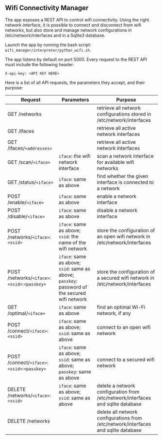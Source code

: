 
## Wifi Connectivity Manager

The app exposes a REST API to control wifi connectivity. Using the right network interface, it is possible to connect and disconnect from wifi networks, but also store and manage network configurations in /etc/network/interfaces and in a Sqlite3 database.

Launch the app by running the bash script: `wifi_manager/interpreter/python_wifi.sh`.

The app listens by default on port 5000. Every request to the REST API must include the following header:

    X-api-key: <API KEY HERE>

Here is a list of all API requests, the parameters they accept, and their purpose:

| Request | Parameters | Purpose |
| --- | --- | --- |
| GET /networks |  | retrieve all network configurations stored in /etc/network/interfaces |
| GET /ifaces |  | retrieve all active network interfaces |
| GET /ifaces/`<addresses>` |  | retrieve all active network interfaces |
| GET /scan/`<iface>` | `iface`: the wifi network interface | scan a network interface for available wifi networks |
| GET /status/`<iface>` | `iface`: same as above | find whether the given interface is connected to a network |
| POST /enable/`<iface>` | `iface`: same as above | enable a network interface |
| POST /disable/`<iface>` | `iface`: same as above | disable a network interface |
| POST /networks/`<iface>`:`<ssid>` | `iface`: same as above; `ssid`: the name of the wifi network | store the configuration of an open wifi network in /etc/network/interfaces |
| POST /networks/`<iface>`:`<ssid>`:`<passkey>` | `iface`: same as above; `ssid`: same as above; `passkey`: password of the secured wifi network | store the configuration of a secured wifi network in /etc/network/interfaces |
| GET /optimal/`<iface>` | `iface`: same as above | find an optimal Wi-Fi network, if any |
| POST /connect/`<iface>`:`<ssid>` | `iface`: same as above; `ssid`: same as above | connect to an open wifi network |
| POST /connect/`<iface>`:`<ssid>`:`<passkey>` | `iface`: same as above; `ssid`: same as above; `passkey`: same as above | connect to a secured wifi network |
| DELETE /networks/`<iface>`:`<ssid>` | `iface`: same as above; `ssid`: same as above | delete a network configuration from /etc/network/interfaces and sqlite database |
| DELETE /networks |  | delete all network configurations from /etc/network/interfaces and sqlite database |




